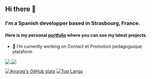 ## Hi there 👋
### I'm a Spanish developper based in Strasbourg, France.
#### Here is my personal [portfolio](https://www.raulbethencourt.com) where you can see my latest projects. 

- 🔭 I’m currently working on Contact et Promotion pedagoguique plataform

<a href="https://github.com/anuraghazra/github-readme-stats">
  <img align="center" src="https://github-readme-stats.vercel.app/api?username=raulbethencourt&show_icons=true&theme=gruvbox" />
</a>
<a href="https://github.com/anuraghazra/github-readme-stats">
  <img align="center" src="https://github-readme-stats.vercel.app/api/top-langs/?username=raulbethencourt&layout=compact&theme=gruvbox" />
</a>

[![Anurag's GitHub stats](https://github-readme-stats.vercel.app/api?username=raulbethencourt&show_icons=true&theme=gruvbox)](https://github.com/anuraghazra/github-readme-stats)
[![Top Langs](https://github-readme-stats.vercel.app/api/top-langs/?username=raulbethencourt&layout=compact&theme=gruvbox)](https://github.com/anuraghazra/github-readme-stats)
<!--
**raulbethencourt/raulbethencourt** is a ✨ _special_ ✨ repository because its `README.md` (this file) appears on your GitHub profile.

Here are some ideas to get you started:


- 🌱 I’m currently learning ...
- 👯 I’m looking to collaborate on ...
- 🤔 I’m looking for help with ...
- 💬 Ask me about ...
- 📫 How to reach me: ...
- 😄 Pronouns: ...
- ⚡ Fun fact: ...
-->
